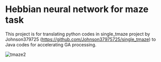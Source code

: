 # Hebbian neural network for maze task

This project is for translating python codes in single_tmaze project by Johnson379725 (https://github.com/Johnson37975725/single_tmaze) to Java codes for accelerating GA processing.







![tmaze2](https://user-images.githubusercontent.com/13718037/54267241-2272a500-4536-11e9-885f-2cd1ffa4e790.png)
